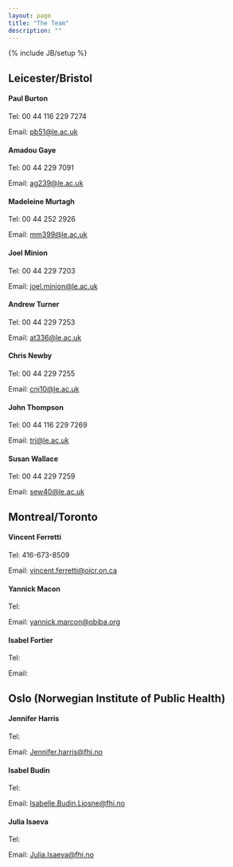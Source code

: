 ```yaml
---
layout: page
title: "The Team"
description: ""
---
```

{% include JB/setup %}

## Leicester/Bristol
 
#### Paul Burton
 
Tel: 00 44 116 229 7274

Email:  pb51@le.ac.uk 
 
#### Amadou Gaye
 
Tel: 00 44 229 7091

Email:  ag239@le.ac.uk
 
#### Madeleine Murtagh
 
Tel: 00 44 252 2926

Email:  mm399@le.ac.uk  
 
#### Joel Minion
 
Tel: 00 44 229 7203

Email: joel.minion@le.ac.uk  
 
#### Andrew Turner
 
Tel: 00 44 229 7253

Email: at336@le.ac.uk 
 
#### Chris Newby
 
Tel: 00 44 229 7255

Email:  cnj10@le.ac.uk
 
#### John Thompson

Tel: 00 44 116 229 7269

Email:  trj@le.ac.uk  
 
#### Susan Wallace
 
Tel: 00 44 229 7259

Email:  sew40@le.ac.uk 

## Montreal/Toronto
 
#### Vincent Ferretti

Tel: 416-673-8509

Email:  vincent.ferretti@oicr.on.ca
 
#### Yannick Macon
 
Tel: 

Email: yannick.marcon@obiba.org
 
#### Isabel Fortier
 
Tel: 

Email: 
 
## Oslo (Norwegian Institute of Public Health)
 
#### Jennifer Harris

Tel: 

Email:  Jennifer.harris@fhi.no
 
#### Isabel Budin

Tel: 

Email: Isabelle.Budin.Ljosne@fhi.no
 
#### Julia Isaeva
 
Tel: 

Email: Julia.Isaeva@fhi.no